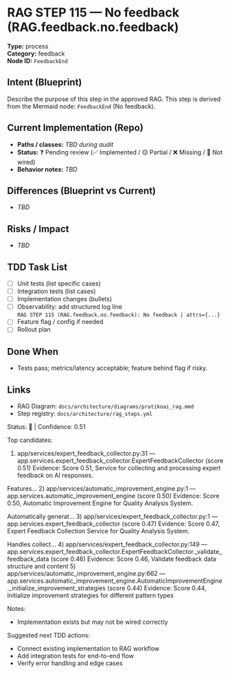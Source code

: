 # RAG STEP 115 — No feedback (RAG.feedback.no.feedback)

**Type:** process  
**Category:** feedback  
**Node ID:** `FeedbackEnd`

## Intent (Blueprint)
Describe the purpose of this step in the approved RAG. This step is derived from the Mermaid node: `FeedbackEnd` (No feedback).

## Current Implementation (Repo)
- **Paths / classes:** _TBD during audit_
- **Status:** ❓ Pending review (✅ Implemented / 🟡 Partial / ❌ Missing / 🔌 Not wired)
- **Behavior notes:** _TBD_

## Differences (Blueprint vs Current)
- _TBD_

## Risks / Impact
- _TBD_

## TDD Task List
- [ ] Unit tests (list specific cases)
- [ ] Integration tests (list cases)
- [ ] Implementation changes (bullets)
- [ ] Observability: add structured log line  
  `RAG STEP 115 (RAG.feedback.no.feedback): No feedback | attrs={...}`
- [ ] Feature flag / config if needed
- [ ] Rollout plan

## Done When
- Tests pass; metrics/latency acceptable; feature behind flag if risky.

## Links
- RAG Diagram: `docs/architecture/diagrams/pratikoai_rag.mmd`
- Step registry: `docs/architecture/rag_steps.yml`


<!-- AUTO-AUDIT:BEGIN -->
Status: 🔌  |  Confidence: 0.51

Top candidates:
1) app/services/expert_feedback_collector.py:31 — app.services.expert_feedback_collector.ExpertFeedbackCollector (score 0.51)
   Evidence: Score 0.51, Service for collecting and processing expert feedback on AI responses.

Features...
2) app/services/automatic_improvement_engine.py:1 — app.services.automatic_improvement_engine (score 0.50)
   Evidence: Score 0.50, Automatic Improvement Engine for Quality Analysis System.

Automatically generat...
3) app/services/expert_feedback_collector.py:1 — app.services.expert_feedback_collector (score 0.47)
   Evidence: Score 0.47, Expert Feedback Collection Service for Quality Analysis System.

Handles collect...
4) app/services/expert_feedback_collector.py:149 — app.services.expert_feedback_collector.ExpertFeedbackCollector._validate_feedback_data (score 0.46)
   Evidence: Score 0.46, Validate feedback data structure and content
5) app/services/automatic_improvement_engine.py:662 — app.services.automatic_improvement_engine.AutomaticImprovementEngine._initialize_improvement_strategies (score 0.44)
   Evidence: Score 0.44, Initialize improvement strategies for different pattern types

Notes:
- Implementation exists but may not be wired correctly

Suggested next TDD actions:
- Connect existing implementation to RAG workflow
- Add integration tests for end-to-end flow
- Verify error handling and edge cases
<!-- AUTO-AUDIT:END -->
